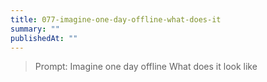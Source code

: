 ```yaml
---
title: 077-imagine-one-day-offline-what-does-it
summary: ""
publishedAt: ""
---
```


> Prompt: Imagine one day offline What does it look like

